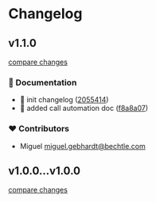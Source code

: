 # Changelog


## v1.1.0

[compare changes](https://github.com/miggi92/home-assistant-config/compare/v1.0.0...v1.1.0)

### 📖 Documentation

- 📝 init changelog ([2055414](https://github.com/miggi92/home-assistant-config/commit/2055414))
- 📝 added call automation doc ([f8a8a07](https://github.com/miggi92/home-assistant-config/commit/f8a8a07))

### ❤️ Contributors

- Miguel <miguel.gebhardt@bechtle.com>

## v1.0.0...v1.0.0

[compare changes](https://github.com/miggi92/home-assistant-config/compare/v1.0.0...v1.0.0)

